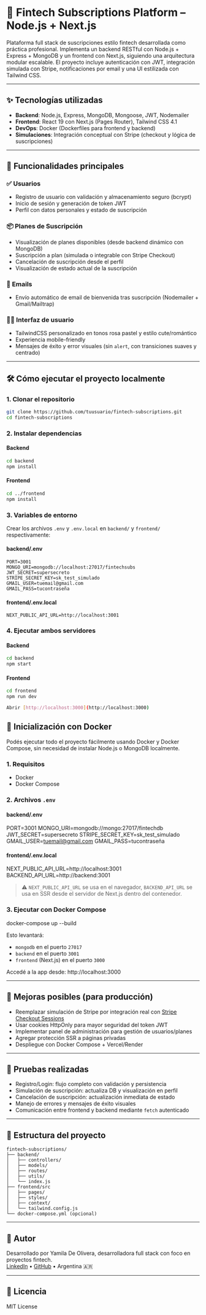 # 🌸 Fintech Subscriptions Platform – Node.js + Next.js

Plataforma full stack de suscripciones estilo fintech desarrollada como práctica profesional. Implementa un backend RESTful con Node.js + Express + MongoDB y un frontend con Next.js, siguiendo una arquitectura modular escalable. El proyecto incluye autenticación con JWT, integración simulada con Stripe, notificaciones por email y una UI estilizada con Tailwind CSS.

---

## ✨ Tecnologías utilizadas

- **Backend**: Node.js, Express, MongoDB, Mongoose, JWT, Nodemailer
- **Frontend**: React 19 con Next.js (Pages Router), Tailwind CSS 4.1
- **DevOps**: Docker (Dockerfiles para frontend y backend)
- **Simulaciones**: Integración conceptual con Stripe (checkout y lógica de suscripciones)

---

## 🎯 Funcionalidades principales

### ✅ Usuarios

- Registro de usuario con validación y almacenamiento seguro (bcrypt)
- Inicio de sesión y generación de token JWT
- Perfil con datos personales y estado de suscripción

### 📦 Planes de Suscripción

- Visualización de planes disponibles (desde backend dinámico con MongoDB)
- Suscripción a plan (simulada o integrable con Stripe Checkout)
- Cancelación de suscripción desde el perfil
- Visualización de estado actual de la suscripción

### 📩 Emails

- Envío automático de email de bienvenida tras suscripción (Nodemailer + Gmail/Mailtrap)

### 🧑‍🎨 Interfaz de usuario

- TailwindCSS personalizado en tonos rosa pastel y estilo cute/romántico
- Experiencia mobile-friendly
- Mensajes de éxito y error visuales (sin `alert`, con transiciones suaves y centrado)

---

## 🛠️ Cómo ejecutar el proyecto localmente

### 1. Clonar el repositorio

```bash
git clone https://github.com/tuusuario/fintech-subscriptions.git
cd fintech-subscriptions
```

### 2. Instalar dependencias

#### Backend

```bash
cd backend
npm install
```

#### Frontend

```bash
cd ../frontend
npm install
```

### 3. Variables de entorno

Crear los archivos `.env` y `.env.local` en `backend/` y `frontend/` respectivamente:

#### backend/.env

```env
PORT=3001
MONGO_URI=mongodb://localhost:27017/fintechsubs
JWT_SECRET=supersecreto
STRIPE_SECRET_KEY=sk_test_simulado
GMAIL_USER=tuemail@gmail.com
GMAIL_PASS=tucontraseña
```

#### frontend/.env.local

```env
NEXT_PUBLIC_API_URL=http://localhost:3001
```

### 4. Ejecutar ambos servidores

#### Backend

```bash
cd backend
npm start
```

#### Frontend

```bash
cd frontend
npm run dev

Abrir [http://localhost:3000](http://localhost:3000)

```

## 🚢 Inicialización con Docker

Podés ejecutar todo el proyecto fácilmente usando Docker y Docker Compose, sin necesidad de instalar Node.js o MongoDB localmente.

### 1. Requisitos

- Docker
- Docker Compose

### 2. Archivos `.env`

#### backend/.env

PORT=3001
MONGO_URI=mongodb://mongo:27017/fintechdb
JWT_SECRET=supersecreto
STRIPE_SECRET_KEY=sk_test_simulado
GMAIL_USER=tuemail@gmail.com
GMAIL_PASS=tucontraseña

#### frontend/.env.local

NEXT_PUBLIC_API_URL=http://localhost:3001
BACKEND_API_URL=http://backend:3001

> ⚠️ `NEXT_PUBLIC_API_URL` se usa en el navegador, `BACKEND_API_URL` se usa en SSR desde el servidor de Next.js dentro del contenedor.

### 3. Ejecutar con Docker Compose

docker-compose up --build

Esto levantará:

- `mongodb` en el puerto `27017`
- `backend` en el puerto `3001`
- `frontend` (Next.js) en el puerto `3000`

Accedé a la app desde: http://localhost:3000

---

## 🚀 Mejoras posibles (para producción)

- Reemplazar simulación de Stripe por integración real con [Stripe Checkout Sessions](https://stripe.com/docs/checkout)
- Usar cookies HttpOnly para mayor seguridad del token JWT
- Implementar panel de administración para gestión de usuarios/planes
- Agregar protección SSR a páginas privadas
- Despliegue con Docker Compose + Vercel/Render

---

## 🧪 Pruebas realizadas

- Registro/Login: flujo completo con validación y persistencia
- Simulación de suscripción: actualiza DB y visualización en perfil
- Cancelación de suscripción: actualización inmediata de estado
- Manejo de errores y mensajes de éxito visuales
- Comunicación entre frontend y backend mediante `fetch` autenticado

---

## 📂 Estructura del proyecto

```
fintech-subscriptions/
├── backend/
│   ├── controllers/
│   ├── models/
│   ├── routes/
│   ├── utils/
│   └── index.js
├── frontend/src
│   ├── pages/
│   ├── styles/
│   ├── context/
│   └── tailwind.config.js
└── docker-compose.yml (opcional)
```

---

## 💼 Autor

Desarrollado por Yamila De Olivera, desarrolladora full stack con foco en proyectos fintech.  
[LinkedIn](https://www.linkedin.com/in/yamila-de-olivera/) • [GitHub](https://github.com/yamilabelen98) • Argentina 🇦🇷

---

## 📝 Licencia

MIT License
